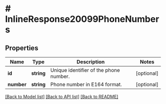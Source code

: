 # # InlineResponse20099PhoneNumbers

## Properties

Name | Type | Description | Notes
------------ | ------------- | ------------- | -------------
**id** | **string** | Unique identifier of the phone number. | [optional] 
**number** | **string** | Phone number in E164 format. | [optional] 

[[Back to Model list]](../../README.md#documentation-for-models) [[Back to API list]](../../README.md#documentation-for-api-endpoints) [[Back to README]](../../README.md)


